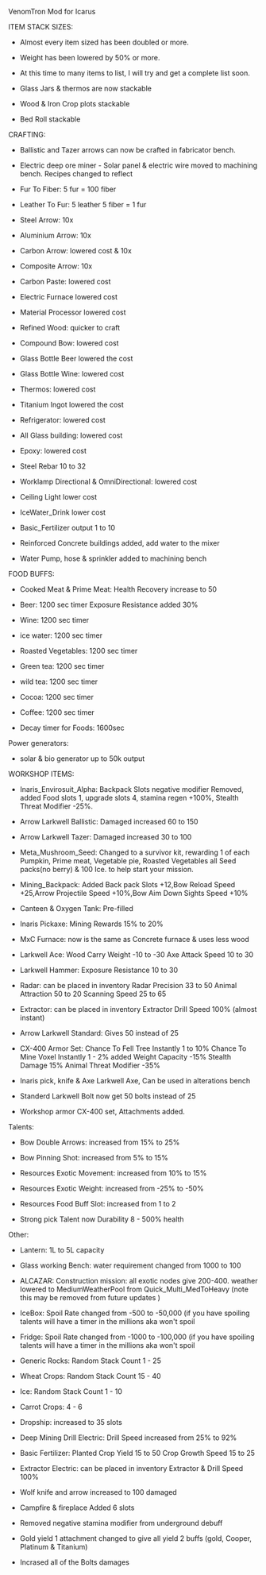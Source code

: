 VenomTron Mod for Icarus


ITEM STACK SIZES:

- Almost every item sized has been doubled or more.

- Weight has been lowered by 50% or more.

- At this time to many items to list, I will try and get a complete list soon.

- Glass Jars & thermos are now stackable

- Wood & Iron Crop plots stackable

- Bed Roll stackable


CRAFTING:

- Ballistic and Tazer arrows can now be crafted in fabricator bench.

- Electric deep ore miner - Solar panel & electric wire moved to machining bench. Recipes changed to reflect

- Fur To Fiber: 5 fur = 100 fiber

- Leather To Fur: 5 leather 5 fiber = 1 fur

-  Steel Arrow: 10x

- Aluminium Arrow: 10x

- Carbon Arrow: lowered cost & 10x

- Composite Arrow: 10x

- Carbon Paste: lowered cost

- Electric Furnace lowered cost

- Material Processor lowered cost

- Refined Wood: quicker to craft

- Compound Bow: lowered cost

- Glass Bottle Beer lowered the cost

- Glass Bottle Wine: lowered cost

- Thermos: lowered cost

- Titanium Ingot lowered the cost

- Refrigerator: lowered cost 

- All Glass building: lowered cost

- Epoxy: lowered cost

- Steel Rebar 10 to 32

- Worklamp Directional & OmniDirectional: lowered cost

- Ceiling Light lower cost

- IceWater_Drink lower cost

- Basic_Fertilizer output 1 to 10

- Reinforced Concrete buildings added, add water to the mixer

- Water Pump, hose & sprinkler added to machining bench

FOOD BUFFS:

- Cooked Meat & Prime Meat: Health Recovery increase to 50

- Beer: 1200 sec timer Exposure Resistance added 30%

- Wine: 1200 sec timer

- ice water: 1200 sec timer

- Roasted Vegetables: 1200 sec timer

- Green tea: 1200 sec timer

- wild tea: 1200 sec timer

- Cocoa: 1200 sec timer

- Coffee: 1200 sec timer

- Decay timer for Foods: 1600sec

Power generators:

- solar & bio generator up to 50k output

WORKSHOP ITEMS:

- Inaris_Envirosuit_Alpha: Backpack Slots negative modifier Removed, added Food slots 1, upgrade slots 4, stamina regen +100%, Stealth Threat Modifier -25%.

- Arrow Larkwell Ballistic: Damaged increased 60 to 150

- Arrow Larkwell Tazer: Damaged increased 30 to 100

- Meta_Mushroom_Seed: Changed to a survivor kit, rewarding 1 of each Pumpkin, Prime meat, Vegetable pie, Roasted Vegetables all Seed packs(no berry) & 100 Ice. to help start your mission.

- Mining_Backpack: Added Back pack Slots +12,Bow Reload Speed +25,Arrow Projectile Speed +10%,Bow Aim Down Sights Speed +10%

- Canteen & Oxygen Tank: Pre-filled

- Inaris Pickaxe: Mining Rewards 15% to 20%

- MxC Furnace: now is the same as Concrete furnace & uses less wood

- Larkwell Ace: Wood Carry Weight -10 to -30 Axe Attack Speed 10 to 30

- Larkwell Hammer: Exposure Resistance 10 to 30

- Radar: can be placed in inventory Radar Precision 33 to 50 Animal Attraction 50 to 20 Scanning Speed 25 to 65

- Extractor: can be placed in inventory Extractor Drill Speed 100% (almost instant)

- Arrow Larkwell Standard: Gives 50 instead of 25

- CX-400 Armor Set: Chance To Fell Tree Instantly 1 to 10% Chance To Mine Voxel Instantly 1 - 2% added Weight Capacity -15% Stealth Damage 15% Animal Threat Modifier -35%

- Inaris pick, knife & Axe Larkwell Axe, Can be used in alterations bench

- Standerd Larkwell Bolt now get 50 bolts instead of 25

- Workshop armor CX-400 set, Attachments added.

Talents:

- Bow Double Arrows: increased from 15% to 25%

- Bow Pinning Shot: increased from 5% to 15%

- Resources Exotic Movement: increased from 10% to 15%

- Resources Exotic Weight: increased from -25% to -50%

- Resources Food Buff Slot: increased from 1 to 2

- Strong pick Talent now Durability 8 - 500% health


Other:

- Lantern: 1L to 5L capacity

- Glass working Bench: water requirement changed from 1000 to 100

- ALCAZAR: Construction mission: all exotic nodes give 200-400. weather lowered to MediumWeatherPool from Quick_Multi_MedToHeavy (note this may be removed from future updates
)
- IceBox: Spoil Rate changed from -500 to -50,000 (if you have spoiling talents will have a timer in the millions aka won't spoil

- Fridge: Spoil Rate changed from -1000 to -100,000 (if you have spoiling talents will have a timer in the millions aka won't spoil

- Generic Rocks: Random Stack Count 1 - 25

- Wheat Crops: Random Stack Count 15 - 40

- Ice: Random Stack Count 1 - 10

- Carrot Crops: 4 - 6

- Dropship: increased to 35 slots

- Deep Mining Drill Electric: Drill Speed increased from 25% to 92%

- Basic Fertilizer: Planted Crop Yield 15 to 50 Crop Growth Speed 15 to 25

- Extractor Electric: can be placed in inventory Extractor & Drill Speed 100%

- Wolf knife and arrow increased to 100 damaged

- Campfire & fireplace Added 6 slots

- Removed negative stamina modifier from underground debuff 

- Gold yield 1 attachment changed to give all yield 2 buffs (gold, Cooper, Platinum & Titanium)

- Incrased all of the Bolts damages 



